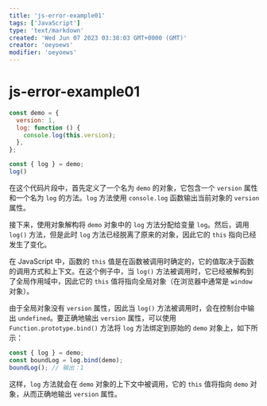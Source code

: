 ```yaml
---
title: 'js-error-example01'
tags: ['JavaScript']
type: 'text/markdown'
created: 'Wed Jun 07 2023 03:38:03 GMT+0000 (GMT)'
creator: 'oeyoews'
modifier: 'oeyoews'
---
```


# js-error-example01

```js
const demo = {
  version: 1,
  log: function () {
    console.log(this.version);
  },
};

const { log } = demo;
log()
```

在这个代码片段中，首先定义了一个名为 `demo` 的对象，它包含一个 `version` 属性和一个名为 `log` 的方法。`log` 方法使用 `console.log` 函数输出当前对象的 `version` 属性。

接下来，使用对象解构将 `demo` 对象中的 `log` 方法分配给变量 `log`。然后，调用 `log()` 方法，但是此时 `log` 方法已经脱离了原来的对象，因此它的 `this` 指向已经发生了变化。

在 JavaScript 中，函数的 `this` 值是在函数被调用时确定的，它的值取决于函数的调用方式和上下文。在这个例子中，当 `log()` 方法被调用时，它已经被解构到了全局作用域中，因此它的 `this` 值将指向全局对象（在浏览器中通常是 `window` 对象）。

由于全局对象没有 `version` 属性，因此当 `log()` 方法被调用时，会在控制台中输出 `undefined`。要正确地输出 `version` 属性，可以使用 `Function.prototype.bind()` 方法将 `log` 方法绑定到原始的 `demo` 对象上，如下所示：

```javascript
const { log } = demo;
const boundLog = log.bind(demo);
boundLog(); // 输出：1
```

这样，`log` 方法就会在 `demo` 对象的上下文中被调用，它的 `this` 值将指向 `demo` 对象，从而正确地输出 `version` 属性。
